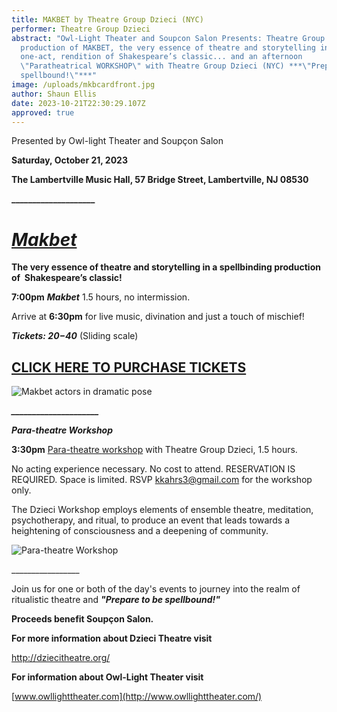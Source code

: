 ```yaml
---
title: MAKBET by Theatre Group Dzieci (NYC)
performer: Theatre Group Dzieci
abstract: "Owl-Light Theater and Soupcon Salon Presents: Theatre Group Dzieci's
  production of MAKBET, the very essence of theatre and storytelling in a
  one-act, rendition of Shakespeare’s classic... and an afternoon
  \"Paratheatrical WORKSHOP\" with Theatre Group Dzieci (NYC) ***\"Prepare to be
  spellbound!\"***"
image: /uploads/mkbcardfront.jpg
author: Shaun Ellis
date: 2023-10-21T22:30:29.107Z
approved: true
---
```

Presented by Owl-light Theater and Soupçon Salon

**Saturday, October 21, 2023** 

**The Lambertville Music Hall, 57 Bridge Street, Lambertville, NJ 08530**

**\_\_\_\_\_\_\_\_\_\_\_\_\_\_\_\_\_\_\_\_**

# ***[Makbet](http://dziecitheatre.org/the-work/makbet/)***

**The very essence of theatre and storytelling in a spellbinding production of  Shakespeare’s classic!** 

**7:00pm** ***Makbet*** 1.5 hours, no intermission.                                

Arrive at **6:30pm** for live music, divination and just a touch of mischief! 

***Tickets: $20-$40*** (Sliding scale)

## [CLICK HERE TO P﻿URCHASE TICKETS](https://buy.stripe.com/28ofZx2qw1M02gU28p)

![Makbet actors in dramatic pose](/uploads/makbet.jpg "Makbet")

***\_\_\_\_\_\_\_\_\_\_\_\_\_\_\_\_\_\_\_\__***

***Para-theatre Workshop***

**3:30pm** [Para-theatre ](http://dziecitheatre.org/the-work/workshops/)[workshop](http://dziecitheatre.org/the-work/workshops/) w​ith Theatre Group Dzieci, 1.5 hours.

No acting experience necessary. No cost to attend. RESERVATION IS REQUIRED. Space is limited. RSVP kkahrs3@gmail.com for the workshop only.

The Dzieci Workshop employs elements of ensemble theatre, meditation, psychotherapy, and ritual, to produce an event that leads towards a heightening of consciousness and a deepening of community.  

![Para-theatre Workshop](/uploads/workshop.jpg "Para-theatre Workshop")

\_\_\_\_\_\_\_\_\_\_\_\_\_\_\_\__

Join us for one or both of the day's events to journey into the realm of ritualistic theatre and ***"Prepare to be spellbound!"***

**Proceeds benefit Soupçon Salon.**

**For more information about Dzieci Theatre visit** 

<http://dziecitheatre.org/>

**For information about Owl-Light Theater visit**

[www.owllighttheater.com](http://www.owllighttheater.com/)